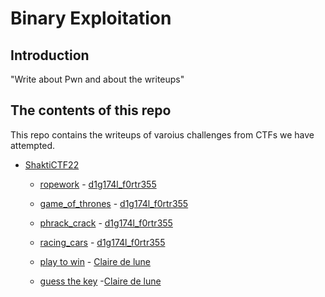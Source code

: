 # Binary Exploitation

## Introduction

"Write about Pwn and about the writeups"

## The contents of this repo 

This repo contains the writeups of varoius challenges from CTFs we have attempted.

- [ShaktiCTF22]([https://ctftime.org/event/1033](https://ctftime.org/event/1812))
    - [ropework](ropework/writeup.md) - [d1g174l_f0rtr355](https://twitter.com/BhaskaraShravya)
    - [game_of_thrones](game_of_thrones/chall.md) - [d1g174l_f0rtr355](https://twitter.com/BhaskaraShravya)
    - [phrack_crack](phrack_crack/writeup.md) - [d1g174l_f0rtr355](https://twitter.com/BhaskaraShravya)
    - [racing_cars](racing_cars/writeup.md) - [d1g174l_f0rtr355](https://twitter.com/BhaskaraShravya)
    - [play to win](https://github.com/clairede-lune/CTF-Write-ups/blob/master/docs/ShaktiCTF22/pwn/guess%20the%20key/writeup.md) - [Claire de lune](https://github.com/clairede-lune)
    
    - [guess the key](https://github.com/clairede-lune/CTF-Write-ups/blob/master/docs/ShaktiCTF22/pwn/play%20to%20win/writeup.md) -[Claire de lune](https://github.com/clairede-lune)


